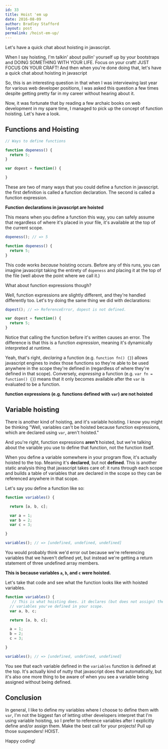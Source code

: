```yaml
---
id: 33
title: Hoist 'em up
date: 2016-08-09
author: Bradley Stafford
layout: post
permalink: /hoist-em-up/
---
```


Let's have a quick chat about hoisting in javascript.

When I say hoisting, I'm talkin' about pullin' yourself up by your bootstraps and DOING SOMETHING WITH YOUR LIFE. Focus on your craft! JUST FOCUS ON YOUR CRAFT!
And then when you're done doing that, let's have a quick chat about hoisting in javascript

So, this is an interesting question in that when I was interviewing last year for various web developer positions, I was asked this question a few times despite getting pretty far in my career without hearing about it.

Now, it was fortunate that by reading a few archaic books on web development in my spare time, I managed to pick up the concept of function hoisting. Let's have a look.

<!--more-->

## Functions and Hoisting

```js
// Ways to define functions

function dopeness() {
  return 5;
}

var dopest = function() {

}
```

These are two of many ways that you could define a function in javascript. the first definition is called a function declaration. The second is called a function expression.

__Function declarations in javascript are hoisted__  

This means when you define a function this way, you can safely assume that regardless of where it's placed in your file, it's available at the top of the current scope.

```js
dopeness(); // => 5

function dopeness() {
  return 5;
}
```
This code works _because_ hoisting occurs. Before any of this runs, you can imagine javascript taking the entirety of `dopeness` and placing it at the top of the file (well above the point where we call it.)

What about function expressions though?

Well, function expressions are slightly different, and they're handled differently too. Let's try doing the same thing we did with declarations:

```js
dopest(); // => ReferenceError, dopest is not defined.

var dopest = function() {
  return 5;
}
```

Notice that calling the function before it's written causes an error. The difference is that this is a function _expression_, meaning it's dynamically interpreted at runtime.

Yeah, that's right, _declaring_ a function (e.g. `function fn() {}`) allows javascript engines to index those functions so they're able to be used anywhere in the scope they're defined in (regardless of where they're defined in that scope). Conversely, _expressing_ a function (e.g. `var fn = function() {}`) means that it only becomes available after the `var` is evaluated to be a function.

__function expressions (e.g. functions defined with `var`) are not hoisted__

## Variable hoisting

There is another kind of hoisting, and it's variable hoisting. I know you might be thinking "Well, variables can't be hoisted because function expressions, which are declared using `var`, aren't hoisted."

And you're right, function expressions __aren't__ hoisted, but we're talking about the variable you use to define that function, not the function itself.

When you define a variable somewhere in your program flow, it's actually hoisted to the top. Meaning it's __declared__, but not __defined__. This is another static analysis thing that javascript takes care of: it runs through each scope and builds a table of variables that are declared in the scope so they can be referenced anywhere in that scope.

Let's say you define a function like so:

```js
function variables() {

  return [a, b, c];

  var a = 1;
  var b = 2;
  var c = 3;

}

variables(); // => [undefined, undefined, undefined]
```

You would probably think we'd error out because we're referencing variables that we haven't defined yet, but instead we're getting a return statement of three undefined array members.

__This is because variables `a`, `b`, and `c` were hoisted.__

Let's take that code and see what the function looks like with hoisted variables.

```js
function variables() {
   // This is what hoisting does. it declares (but does not assign) the
  // variables you've defined in your scope.
  var a, b, c;

  return [a, b, c];

  a = 1;
  b = 2;
  c = 3;

}

variables(); // => [undefined, undefined, undefined]
```

You see that each variable defined in the `variables` function is defined at the top. It's actually kind of nutty that javascript does that automatically, but it's also one more thing to be aware of when you see a variable being assigned without being defined.

## Conclusion

In general, I like to define my variables where I choose to define them with `var`, I'm not the biggest fan of letting other developers interpret that I'm using variable hoisting, so I prefer to reference variables after I explicitly define and/or assign them.
Make the best call for your projects! Pull up those suspenders! HOIST.

Happy coding!
